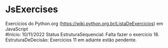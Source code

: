 # JsExercises
Exercícios do  Python.org (https://wiki.python.org.br/ListaDeExercicios) em JavaScript
<br>
#Início: 10/11/2022
Status
EstruturaSequencial: Falta fazer o exercício 18.
EstruturaDeDecisão: Exercícios 11 em adiante estão pendente.

